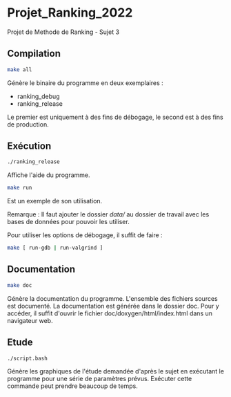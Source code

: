 # Projet_Ranking_2022
Projet de Methode de Ranking - Sujet 3

## Compilation
```bash
make all
```
Génère le binaire du programme en deux exemplaires :
- ranking_debug
- ranking_release

Le premier est uniquement à des fins de débogage, le second est à des fins de production.

## Exécution
```bash
./ranking_release
```
Affiche l'aide du programme.

```bash
make run
```
Est un exemple de son utilisation.

Remarque : Il faut ajouter le dossier _data/_ au dossier de travail avec les bases de données pour pouvoir les utiliser.

Pour utiliser les options de débogage, il suffit de faire :
```bash
make [ run-gdb | run-valgrind ]
```

## Documentation
```bash
make doc
```
Génère la documentation du programme. L'ensemble des fichiers sources est documenté. La documentation est générée dans le dossier doc. Pour y accéder, il suffit d'ouvrir le fichier doc/doxygen/html/index.html dans un navigateur web.

## Etude
```bash
./script.bash
```

Génère les graphiques de l'étude demandée d'après le sujet en exécutant le programme pour une série de paramètres prévus. Exécuter cette commande peut prendre beaucoup de temps.
